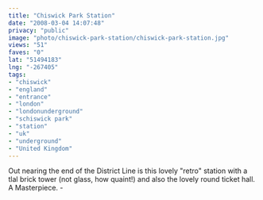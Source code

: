 ```yaml
---
title: "Chiswick Park Station"
date: "2008-03-04 14:07:48"
privacy: "public"
image: "photo/chiswick-park-station/chiswick-park-station.jpg"
views: "51"
faves: "0"
lat: "51494183"
lng: "-267405"
tags:
- "chiswick"
- "england"
- "entrance"
- "london"
- "londonunderground"
- "schiswick park"
- "station"
- "uk"
- "underground"
- "United Kingdom"
---
```

Out nearing the end of the District Line is this lovely &quot;retro&quot; station with a tlal brick tower (not glass, how quaint!) and also the lovely round ticket hall. A Masterpiece. - <a href="/photos/2008/03/05/chiswick-park-station"></a>

